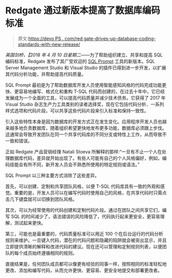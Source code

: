 # Redgate 通过新版本提高了数据库编码标准

> 原文:[https://devo PS . com/red gate-drives-up-database-coding-standards-with-new-release/](https://devops.com/redgate-drives-up-database-coding-standards-with-new-release/)

*英国剑桥，【2018 年 4 月 10 日星期二*——为了帮助组织建立、共享和提高 SQL 编码标准，Redgate 发布了其广受欢迎的 [SQL Prompt](https://www.red-gate.com/products/sql-development/sql-prompt/) 工具的新版本。SQL Server Management Studio 和 Visual Studio 的插件已得到进一步开发，以扩展其代码分析功能，并帮助提高代码质量。

SQL Prompt 最初是为了帮助数据库开发人员使用智能感知风格的代码完成功能更快、更容易地编写、格式化和重构 T-SQL 代码而创建的，在过去十年中，它已经发展成为一个全面的工具，可以提高代码质量并减少技术债务。它获得了 2017 年 Visual Studio 杂志生产力工具类别的读者选择奖，现在它包括代码分析、一系列样式选项和代码片段，可以共享这些代码片段来引入标准和保持一致性。

引入这些特性本身是因为数据库的开发方式正在发生变化。应用程序开发人员也越来越多地负责数据库，随着组织希望更快地发布更多功能，数据库必须跟上步伐。这通常会导致开发团队在同一个共享代码库的不同分支或特性上工作，从而导致不一致和错误。

正如 Redgate 产品营销经理 Natali Stoeva 所解释的那样:“一旦有不止一个人在处理数据库代码，差异就开始出现了。有些人可能有自己的个人风格偏好，例如，编码技能会有所不同，新开发人员会不熟悉所使用的特定规则或语法。”

SQL Prompt 以三种主要方式消除了这些差异。

首先，可以创建、定制和共享团队风格，以便 T-SQL 代码库具有一致的外观和感觉。重要的是，开发人员可以在编写代码时使用自己的风格，在共享代码时只需点击几下键盘就可以切换到团队风格。

其次，可以为经常使用的代码创建和定制代码片段。通过在团队之间共享它们，编写 SQL 的时间减少了，语法错误的风险降低了，代码执行起来更安全，更容易理解，测试起来更快。

第三，可能也是最重要的，代码质量标准可以用近 100 个在后台运行的代码分析规则来维护。一旦键入代码，潜在的代码问题和隐藏的陷阱就会被突出显示，并且立即提供清晰的解释和改进代码的建议。现在还可以管理和定制规则列表，以便团队的每个成员始终遵循相同的规则。

直接结果是，任何团队成员都可以像更有经验的同事一样，按照相同的标准轻松地更改、添加和编写代码，从而允许更快、更容易、更安全地提交和部署更改者。